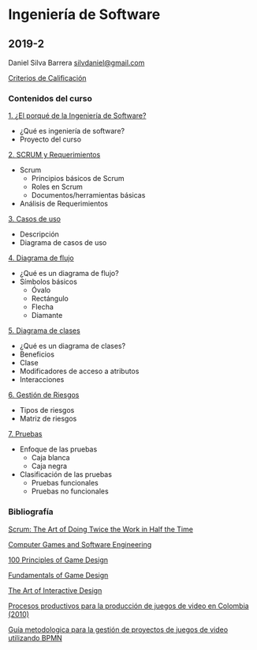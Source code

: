 # Ingeniería de Software
## 2019-2

Daniel Silva Barrera
silvdaniel@gmail.com

[Criterios de Calificación](https://github.com/daniels13ca/Ing_Software/blob/master/Calificaciones.md)

### Contenidos del curso

[1. ¿El porqué de la Ingeniería de Software?](https://github.com/daniels13ca/Ing_Software/blob/master/Presentaciones/%5BIngSoft%5D%20Clase%201.pdf)
* ¿Qué es ingeniería de software?
* Proyecto del curso  

[2. SCRUM y Requerimientos](https://github.com/daniels13ca/Ing_Software/blob/master/SCRUMyRequerimientos.md)
* Scrum
  * Principios básicos de Scrum
  * Roles en Scrum
  * Documentos/herramientas básicas
* Análisis de Requerimientos

[3. Casos de uso](https://github.com/daniels13ca/Ing_Software/blob/master/CasosdeUso.md)
* Descripción
* Diagrama de casos de uso

[4. Diagrama de flujo](https://github.com/daniels13ca/Ing_Software/blob/master/DiagramasFlujo.md)

* ¿Qué es un diagrama de flujo?
* Símbolos básicos
  * Óvalo
  * Rectángulo
  * Flecha
  * Diamante

[5. Diagrama de clases](https://github.com/daniels13ca/Ing_Software/blob/master/DiagramasClase.md)
* ¿Qué es un diagrama de clases?
* Beneficios
* Clase
* Modificadores de acceso a atributos
* Interacciones

[6. Gestión de Riesgos](https://github.com/daniels13ca/Ing_Software/blob/master/Gesti%C3%B3n%20de%20riesgos.md)
* Tipos de riesgos
* Matriz de riesgos

[7. Pruebas](https://github.com/daniels13ca/Ing_Software/blob/master/Pruebas.md)
* Enfoque de las pruebas
  * Caja blanca
  * Caja negra
* Clasificación de las pruebas
  * Pruebas funcionales
  * Pruebas no funcionales  


### Bibliografía

[Scrum: The Art of Doing Twice the Work in Half the Time](https://www.amazon.com/Scrum-Doing-Twice-Work-Half/dp/038534645X/ref=sr_1_1?keywords=scrum&qid=1565702428&s=gateway&sr=8-1)

[Computer Games and Software Engineering](https://www.amazon.com/Computer-Software-Engineering-Innovations-Development/dp/1482226685)

[100 Principles of Game Design](https://www.amazon.com/100-Principles-Game-Design-DESPAIN-ebook/dp/B00AU3JUFI/ref=sr_1_1?crid=2A82TH21SO40J&keywords=100+principles+of+game+design&qid=1565702230&s=gateway&sprefix=100+princi%2Caps%2C215&sr=8-1)

[Fundamentals of Game Design](https://www.amazon.com/Fundamentals-Game-Design-Ernest-Adams/dp/0321929675/ref=sr_1_1?crid=1XW40DMOR9Q54&keywords=fundamentals+of+game+design+3rd+edition&qid=1565702321&s=gateway&sprefix=fundaments+of+game+des%2Caps%2C211&sr=8-1)

[The Art of Interactive Design](https://www.amazon.com/Art-Interactive-Design-Euphonious-Illuminating/dp/1886411840/ref=sr_1_1?crid=12YOO9484H4VO&keywords=the+art+of+interactive+design&qid=1565702361&s=gateway&sprefix=the+art+of+interactive+%2Caps%2C200&sr=8-1)

[Procesos productivos para la producción de juegos de video en Colombia (2010)](https://github.com/daniels13ca/Ing_Software/blob/master/Bibliograf%C3%ADa/ArticuloCCC.pdf)

[Guía metodologica para la gestión de proyectos de juegos de video utilizando BPMN](https://github.com/daniels13ca/Ing_Software/blob/master/Bibliograf%C3%ADa/GuiaMetodologica.pdf)

